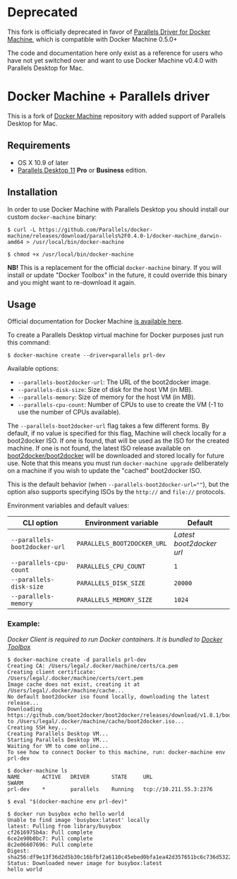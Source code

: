 # Deprecated

This fork is officially deprecated in favor of [Parallels Driver for Docker
Machine](https://github.com/Parallels/docker-machine-parallels/), which is
compatible with Docker Machine 0.5.0+

The code and documentation here only exist as a reference for users who have not
yet switched over and want to use Docker Machine v0.4.0 with Parallels Desktop
for Mac.

# Docker Machine + Parallels driver

This is a fork of [Docker Machine](https://github.com/docker/machine) repository
with added support of Parallels Desktop for Mac.

## Requirements
* OS X 10.9 of later
* [Parallels Desktop 11](http://www.parallels.com/products/desktop/) **Pro** or
**Business** edition.

## Installation

In order to use Docker Machine with Parallels Desktop you should install our
custom `docker-machine` binary:

```console
$ curl -L https://github.com/Parallels/docker-machine/releases/download/parallels%2F0.4.0-1/docker-machine_darwin-amd64 > /usr/local/bin/docker-machine

$ chmod +x /usr/local/bin/docker-machine
```

**NB!** This is a replacement for the official `docker-machine` binary. If you
will install or update "Docker Toolbox" in the future, it could override this
binary and you might want to re-download it again.

## Usage
Official documentation for Docker Machine [is available here](https://docs.docker.com/machine/).

To create a Parallels Desktop virtual machine for Docker purposes just run this
command:

```
$ docker-machine create --driver=parallels prl-dev
```

Available options:

 - `--parallels-boot2docker-url`: The URL of the boot2docker image.
 - `--parallels-disk-size`: Size of disk for the host VM (in MB).
 - `--parallels-memory`: Size of memory for the host VM (in MB).
 - `--parallels-cpu-count`: Number of CPUs to use to create the VM (-1 to use the number of CPUs available).

The `--parallels-boot2docker-url` flag takes a few different forms. By
default, if no value is specified for this flag, Machine will check locally for
a boot2docker ISO. If one is found, that will be used as the ISO for the
created machine. If one is not found, the latest ISO release available on
[boot2docker/boot2docker](https://github.com/boot2docker/boot2docker) will be
downloaded and stored locally for future use. Note that this means you must run
`docker-machine upgrade` deliberately on a machine if you wish to update the "cached"
boot2docker ISO.

This is the default behavior (when `--parallels-boot2docker-url=""`), but the
option also supports specifying ISOs by the `http://` and `file://` protocols.

Environment variables and default values:

| CLI option                    | Environment variable        | Default                  |
|-------------------------------|-----------------------------|--------------------------|
| `--parallels-boot2docker-url` | `PARALLELS_BOOT2DOCKER_URL` | *Latest boot2docker url* |
| `--parallels-cpu-count`       | `PARALLELS_CPU_COUNT`       | `1`                      |
| `--parallels-disk-size`       | `PARALLELS_DISK_SIZE`       | `20000`                  |
| `--parallels-memory`          | `PARALLELS_MEMORY_SIZE`     | `1024`                   |


### Example:

_Docker Client is required to run Docker containers. It is bundled to
[Docker Toolbox](https://www.docker.com/toolbox)_

```console
$ docker-machine create -d parallels prl-dev
Creating CA: /Users/legal/.docker/machine/certs/ca.pem
Creating client certificate: /Users/legal/.docker/machine/certs/cert.pem
Image cache does not exist, creating it at /Users/legal/.docker/machine/cache...
No default boot2docker iso found locally, downloading the latest release...
Downloading https://github.com/boot2docker/boot2docker/releases/download/v1.8.1/boot2docker.iso to /Users/legal/.docker/machine/cache/boot2docker.iso...
Creating SSH key...
Creating Parallels Desktop VM...
Starting Parallels Desktop VM...
Waiting for VM to come online...
To see how to connect Docker to this machine, run: docker-machine env prl-dev

$ docker-machine ls
NAME       ACTIVE   DRIVER       STATE     URL                         SWARM
prl-dev    *        parallels    Running   tcp://10.211.55.3:2376

$ eval "$(docker-machine env prl-dev)"

$ docker run busybox echo hello world
Unable to find image 'busybox:latest' locally
latest: Pulling from library/busybox
cf2616975b4a: Pull complete
6ce2e90b0bc7: Pull complete
8c2e06607696: Pull complete
Digest: sha256:df9e13f36d2d5b30c16bfbf2a6110c45ebed0bfa1ea42d357651bc6c736d5322
Status: Downloaded newer image for busybox:latest
hello world
